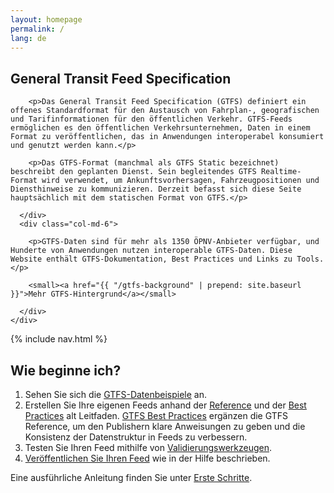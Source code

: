 ```yaml
---
layout: homepage
permalink: /
lang: de
---
```

<section id="gtfs-overview" class="jumbotron">
  <div class="container">
    <div class="row">
      <div class="col-xs-12">
        <h1>General Transit Feed Specification</h1>
      </div>
      <div class="col-md-6">

        <p>Das General Transit Feed Specification (GTFS) definiert ein offenes Standardformat für den Austausch von Fahrplan-, geografischen und Tarifinformationen für den öffentlichen Verkehr. GTFS-Feeds ermöglichen es den öffentlichen Verkehrsunternehmen, Daten in einem Format zu veröffentlichen, das in Anwendungen interoperabel konsumiert und genutzt werden kann.</p>

        <p>Das GTFS-Format (manchmal als GTFS Static bezeichnet) beschreibt den geplanten Dienst. Sein begleitendes GTFS Realtime-Format wird verwendet, um Ankunftsvorhersagen, Fahrzeugpositionen und Diensthinweise zu kommunizieren. Derzeit befasst sich diese Seite hauptsächlich mit dem statischen Format von GTFS.</p>

      </div>
      <div class="col-md-6">

        <p>GTFS-Daten sind für mehr als 1350 ÖPNV-Anbieter verfügbar, und Hunderte von Anwendungen nutzen interoperable GTFS-Daten. Diese Website enthält GTFS-Dokumentation, Best Practices und Links zu Tools.</p>

        <small><a href="{{ "/gtfs-background" | prepend: site.baseurl }}">Mehr GTFS-Hintergrund</a></small>

      </div>
    </div>
  </div>
</section>

{% include nav.html %}

<section id="how-do-i-start">
  <div class="container">
    <div class="col-xs-12 col-lg-6">
      <h2>Wie beginne ich?</h2>
      <ol>
        <li>Sehen Sie sich die <a href="{{ "/examples" | prepend: site.baseurl }}">GTFS-Datenbeispiele</a> an.</li>
        <li>Erstellen Sie Ihre eigenen Feeds anhand der <a href="{{ "/reference" | prepend: site.baseurl }}">Reference</a> und der <a href="{{ "/best-practices" | prepend: site.baseurl }}">Best Practices</a> alt Leitfaden. <a href="{{ "/best-practices" | prepend: site.baseurl }}">GTFS Best Practices</a> ergänzen die GTFS Reference, um den Publishern klare Anweisungen zu geben und die Konsistenz der Datenstruktur in Feeds zu verbessern.</li>
        <li>Testen Sie Ihren Feed mithilfe von <a href="{{ "/testing" | prepend: site.baseurl }}">Validierungswerkzeugen</a>.</li>
        <li><a href="{{ "/getting-started/#making-a-transit-feed-publicly-available" | prepend: site.baseurl }}">Veröffentlichen Sie Ihren Feed</a> wie in der Hilfe beschrieben.</li>
      </ol>
      <p>Eine ausführliche Anleitung finden Sie unter <a href="{{ "/getting-started" | prepend: site.baseurl }}">Erste Schritte</a>.</p>
    </div>
  </div>
</section>

